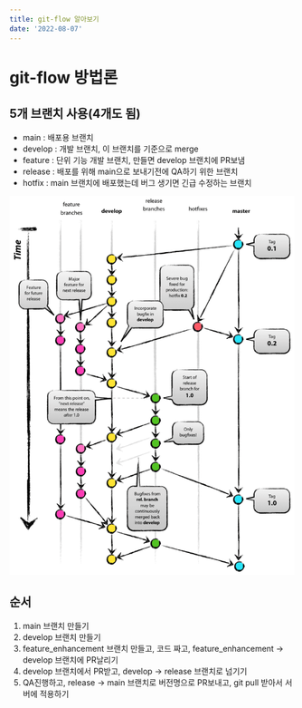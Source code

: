 ```yaml
---
title: git-flow 알아보기
date: '2022-08-07'
---
```


# git-flow 방법론

## 5개 브랜치 사용(4개도 됨)
- main : 배포용 브랜치
- develop : 개발 브랜치, 이 브랜치를 기준으로 merge
- feature : 단위 기능 개발 브랜치, 만들면 develop 브랜치에 PR보냄
- release : 배포를 위해 main으로 보내기전에 QA하기 위한 브랜치
- hotfix : main 브랜치에 배포했는데 버그 생기면 긴급 수정하는 브랜치

![](.git-flow_images/bba8247c.png)

## 순서
1. main 브랜치 만들기
2. develop 브랜치 만들기
3. feature_enhancement 브랜치 만들고, 코드 짜고, feature_enhancement -> develop 브랜치에 PR날리기
4. develop 브랜치에서 PR받고, develop -> release 브랜치로 넘기기
5. QA진행하고, release -> main 브랜치로 버전명으로 PR보내고, git pull 받아서 서버에 적용하기